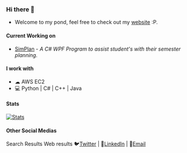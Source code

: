 ### Hi there 👋
* Welcome to my pond, feel free to check out my [website](https://bluexguardian.com) :P.

#### Current Working on
* [SimPlan](https://github.com/blue-1ms/Simplan) - *A C# WPF Program to assist student's with their semester planning.*

#### I work with
* ☁ AWS EC2 
* 💻 Python | C# | C++ | Java

 #### Stats
[![Stats](https://github-readme-stats.vercel.app/api?username=blue-1ms)](https://github.com/blue-1ms)

#### Other Social Medias
Search Results
Web results
🐦[Twitter](https://twitter.com/rainlink) | 💼[LinkedIn](https://www.linkedin.com/in/oscar-1ms/) | 📧[Email](mailto:blue@bluexguardian.com)
 

<!--
**blue-1ms/blue-1ms** is a ✨ _special_ ✨ repository because its `README.md` (this file) appears on your GitHub profile.

Here are some ideas to get you started:

- 🔭 I’m currently working on ...
- 🌱 I’m currently learning ...
- 👯 I’m looking to collaborate on ...
- 🤔 I’m looking for help with ...
- 💬 Ask me about ...
- 📫 How to reach me: ...
- 😄 Pronouns: ...
- ⚡ Fun fact: ...
-->
